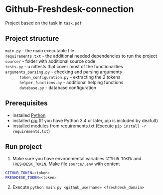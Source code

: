 # Github-Freshdesk-connection

Project based on the task in ```task.pdf```

## Project structure

```main.py``` - the main executable file <br>
```requirements.txt``` - the additional needed dependencies to run the project <br>
```source/``` - folder with additional source code <br>
```tests.py``` - u   nittests that cover most of the functionalities
&emsp;&emsp;&emsp; ```arguments_parsing.py``` - checking and parsing arguments <br>
&emsp;&emsp;&emsp; ```token_configuration.py``` - extracting the 2 tokens <br>
&emsp;&emsp;&emsp; ```helper_functions.py``` - additional helping functions <br>
&emsp;&emsp;&emsp; ```database.py``` - database configuration <br>

## Prerequisites

* installed [Python](https://www.python.org/downloads/)
* installed [pip](https://pypi.org/project/pip/) (If you have Python 3.4 or later, pip is included by deafult)
* installed modules from requirements.txt (Execute ```pip install -r requirements.txt```)

## Run project

1. Make sure you have environmental variables ```GITHUB_TOKEN``` and ```FRESHDESK_TOKEN```. Make file ```source/.env``` with
   content 
```bash
GITHUB_TOKEN=<token> 
FRESHDESK_TOKEN=<token>
```
2. Execute ```python main.py <github_username> <freshdesk_domain>```
